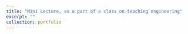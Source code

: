 ```yaml
---
title: "Mini Lecture, as a part of a class on teaching engineering"
excerpt: ""
collection: portfolio
---
```


